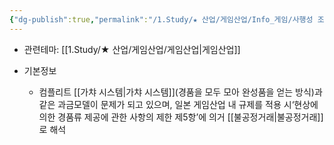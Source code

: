 ```yaml
---
{"dg-publish":true,"permalink":"/1.Study/★ 산업/게임산업/Info_게임/사행성 조장 이슈/","created":"2023-07-13T23:13:37.399+09:00","updated":"2025-06-03T20:07:20.004+09:00"}
---
```


- 관련테마: [[1.Study/★ 산업/게임산업/게임산업\|게임산업]]

- 기본정보
	- 컴플리트 [[가챠 시스템\|가챠 시스템]](경품을 모두 모아 완성품을 얻는 방식)과 같은 과금모델이 문제가 되고 있으며, 일본 게임산업 내 규제를 적용 시‘현상에 의한 경품류 제공에 관한 사항의 제한 제5항’에 의거 [[불공정거래\|불공정거래]]로 해석